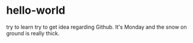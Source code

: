 # hello-world
try to learn
try to get idea regarding Github.
It's Monday and the snow on ground is really thick.
